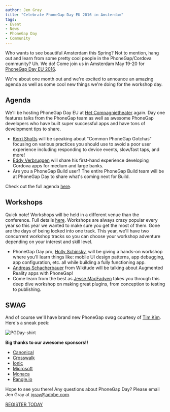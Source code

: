 ```yaml
---
author: Jen Gray
title: "Celebrate PhoneGap Day EU 2016 in Amsterdam"
tags:
- Event
- News
- PhoneGap Day
- Community
---
```


Who wants to see beautiful Amsterdam this Spring? Not to mention, hang out and learn from some pretty cool people in the PhoneGap/Cordova community? Uh. We do! Come join us in Amsterdam May 19-20 for [PhoneGap Day EU 2016](http://pgday.phonegap.com/eu2016/).

We're about one month out and we're excited to announce an amazing agenda as well as some cool new things we're doing for the workshop day.

## Agenda

We'll be hosting PhoneGap Day EU at [Het Compagnietheater](http://www.compagnietheater.nl/compagnietheater.html) again. Day one features talks from the PhoneGap team as well as awesome PhoneGap developers who have built super successful apps and have tons of development tips to share.

- [Kerri Shotts](http://pgday.phonegap.com/eu2016/speaker/kerrishotts/) will be speaking about "Common PhoneGap Gotchas" focusing on various practices you should use to avoid a poor user experience including responding to device events, slow/fast taps, and more!
- [Eddy Verbruggen](http://pgday.phonegap.com/eu2016/speaker/eddyverbruggen/) will share his first-hand experience developing Cordova apps for medium and large banks.
- Are you a PhoneGap Build user? The entire PhoneGap Build team will be at PhoneGap Day to share what's coming next for Build.

Check out the full agenda [here](http://pgday.phonegap.com/eu2016/).

## Workshops

Quick note! Workshops will be held in a different venue than the conference. Full details [here](http://pgday.phonegap.com/eu2016/). Workshops are always crazy popular every year so this year we wanted to make sure you get the most of them. Gone are the days of being locked into one track. This year, we'll have two concurrent workshop tracks so you can choose your workshop adventure depending on your interest and skill level.

- PhoneGap Day pro, [Holly Schinsky](http://pgday.phonegap.com/eu2016/speaker/hollyschinsky), will be giving a hands-on workshop where you'll learn things like: mobile UI design patterns, app debugging, app configuration, etc. all while building a fully functioning app.
- [Andreas Schacherbauer](http://pgday.phonegap.com/eu2016/speaker/andreasschacherbauer) from Wikitude will be talking about Augmented Reality apps with PhoneGap!
- Come learn from the best as [Jesse MacFadyen](http://pgday.phonegap.com/eu2016/speaker/purplecabbage) takes you through this deep dive workshop on making great plugins, from conception to testing to publishing.

## SWAG

And of course we'll have brand new PhoneGap swag courtesy of [Tim Kim](https://twitter.com/timkim). Here's a sneak peek:

![PGDay-shirt](/blog/uploads/2016-03/samurai_swag.png)

**Big thanks to our awesome sponsors!!**

- [Canonical](http://www.canonical.com/)
- [Crosswalk](https://crosswalk-project.org/)
- [Ionic](http://ionic.io/)
- [Microsoft](https://www.microsoft.com)
- [Monaca](https://monaca.io/)
- [Rangle.io](http://rangle.io/)

Hope to see you there! Any questions about PhoneGap Day? Please email Jen Gray at jgray@adobe.com.

[REGISTER TODAY](http://pgday.phonegap.com/eu2016/)
